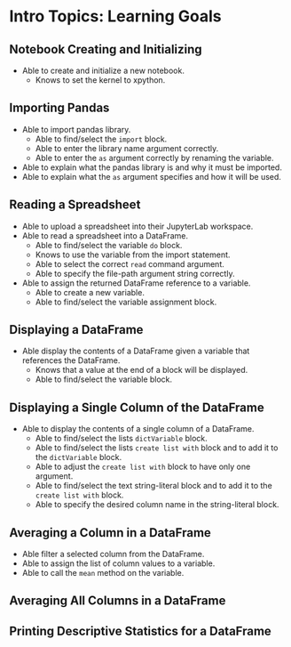 # Intro Topics: Learning Goals

## Notebook Creating and Initializing

- Able to create and initialize a new notebook.
  - Knows to set the kernel to xpython.

## Importing Pandas

- Able to import pandas library.
  - Able to find/select the `import` block.
  - Able to enter the library name argument correctly.
  - Able to enter the `as` argument correctly by renaming the variable.
- Able to explain what the pandas library is and why it must be imported.
- Able to explain what the `as` argument specifies and how it will be used.

## Reading a Spreadsheet

- Able to upload a spreadsheet into their JupyterLab workspace.
- Able to read a spreadsheet into a DataFrame.
  - Able to find/select the variable `do` block.
  - Knows to use the variable from the import statement.
  - Able to select the correct `read` command argument.
  - Able to specify the file-path argument string correctly.
- Able to assign the returned DataFrame reference to a variable.
  - Able to create a new variable.
  - Able to find/select the variable assignment block.

## Displaying a DataFrame

- Able display the contents of a DataFrame given a variable that references the DataFrame.
  - Knows that a value at the end of a block will be displayed.
  - Able to find/select the variable block.

## Displaying a Single Column of the DataFrame

- Able to display the contents of a single column of a DataFrame.
  - Able to find/select the lists `dictVariable` block.
  - Able to find/select the lists `create list with` block and to add it to the `dictVariable` block.
  - Able to adjust the `create list with` block to have only one argument.
  - Able to find/select the text string-literal block and to add it to the `create list with` block.
  - Able to specify the desired column name in the string-literal block.

## Averaging a Column in a DataFrame

- Able filter a selected column from the DataFrame.
- Able to assign the list of column values to a variable.
- Able to call the `mean` method on the variable.

## Averaging All Columns in a DataFrame

## Printing Descriptive Statistics for a DataFrame

